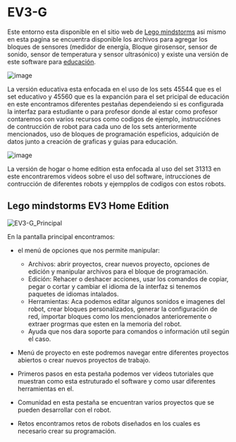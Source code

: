 # EV3-G

Este entorno esta disponible en el sitio web de [Lego mindstorms](https://www.lego.com/es-es/themes/mindstorms/downloads) asi mismo en esta pagina se encuentra disponible los archivos para agregar los bloques de sensores (medidor de energía, Bloque girosensor, sensor de sonido, sensor de temperatura y sensor ultrasónico) y existe una versión de este software para [educación](https://education.lego.com/es-es/downloads/retiredproducts/mindstorms-ev3-lab/software/).

![image](https://github.com/JSDaleman/Lego-ev3-formas-de-programar/assets/70998067/0a789cd7-049e-4173-86b2-13f57d3403c8)


La versión educativa esta enfocada en el uso de los sets 45544 que es el set educativo y 45560 que es la expanción para el set pricipal de educación en este encontramos diferentes pestañas dependeiendo si es configurada la interfaz para estudiante o para profesor donde al estar como profesor contaremos con varios recursos como codigos de ejemplo, instrucciónes de contrucción de robot para cada uno de los sets anteriormente mencionados, uso de bloques de programación espeficios, adquición de datos junto a creación de graficas y  guias para educación.

![image](https://github.com/JSDaleman/Lego-ev3-formas-de-programar/assets/70998067/5c35c0eb-9c0b-4d9b-a569-979c2c819b7e)

La versión de hogar o home edition esta enfocada al uso del set 31313 en este encontraremos videos sobre el uso del software, intrucciones de contrucción de diferentes robots y ejempplos de codigos con estos robots.

## Lego mindstorms EV3 Home Edition

![EV3-G_Principal](https://github.com/JSDaleman/Lego-ev3-formas-de-programar/assets/70998067/0c6329dd-7f95-49f1-bd4b-cd9706de5448)

En la pantalla principal encontramos:

- el menú de opciones que nos permite manipular:
  * Archivos: abrir proyectos, crear nuevos proyecto, opciones de edición y manipular archivos para el bloque de programación.
  * Edición: Rehacer o deshacer acciones, usar los comandos de copiar, pegar o cortar y cambiar el idioma de la interfaz si tenemos paquetes de idiomas intalados.
  * Herramientas: Aca podemos editar algunos sonidos e imagenes del robot, crear bloques personalizados, generar la configuración de red, importar bloques como los mencionados anterioremente o extraer progrmas que esten en la memoria del robot.
  * Ayuda que nos dara soporte para comandos o información util según el caso.
 
- Menú de proyecto en este podremos navegar entre diferentes proyectos abiertos o crear nuevos proyectos de trabajo.
- Primeros pasos en esta pestaña podemos ver videos tutoriales que muestran como esta estruturado el software y como usar diferentes herramientas en el.
- Comunidad en esta pestaña se encuentran varios proyectos que se pueden desarrollar con el robot.
- Retos encontramos retos de robots diseñados en los cuales es necesario crear su programación.

## 
